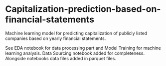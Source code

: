 # Capitalization-prediction-based-on-financial-statements
Machine learning model for predicting capitalization of publicly listed companies based on yearly financial statements.


See EDA notebook for data processing part and Model Training for machine learning analysis. Data Sourcing notebook added for completeness.
Alongside notebooks data files added in parquet files.
